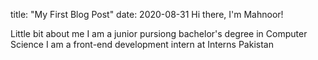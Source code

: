 title: "My First Blog Post"
date: 2020-08-31
Hi there, I'm Mahnoor!

Little bit about me
I am a junior pursiong bachelor's degree in Computer Science
I am a front-end development intern at Interns Pakistan
